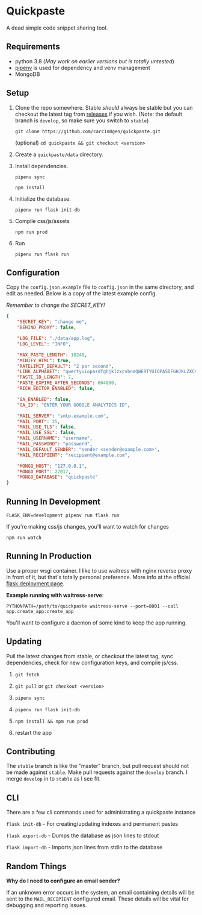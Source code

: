 Quickpaste
==========

A dead simple code snippet sharing tool.

Requirements
------------

* python 3.8 (_May work on earlier versions but is totally untested_)
* [pipenv](https://pipenv.readthedocs.io/en/latest/) is used for dependency and venv management
* MongoDB


Setup
-----

1.
	Clone the repo somewhere.  Stable *should* always be stable but you can
	checkout the latest tag from [releases](https://github.com/carc1n0gen/quickpaste/releases) if you wish. (Note: the default branch is `develop`, so make sure you switch to `stable`)

	`git clone https://github.com/carc1n0gen/quickpaste.git`

    (optional) `cd quickpaste && git checkout <version>`

2.
    Create a `quickpaste/data` directory.

3.
	Install dependencies.

	`pipenv sync`

    `npm install`

4.
	Initialize the database.

	`pipenv run flask init-db`

5.
    Compile css/js/assets

    `npm run prod`

6.
    Run

    `pipenv run flask run`

Configuration
-------------

Copy the `config.json.example` file to `config.json` in the same directory, and
edit as needed.  Below is a copy of the latest example config. 

*Remember to change the SECRET_KEY!*

```json
{
    "SECRET_KEY": "change me",
    "BEHIND_PROXY": false,

    "LOG_FILE": "./data/app.log",
    "LOG_LEVEL": "INFO",

    "MAX_PASTE_LENGTH": 10240,
    "MINIFY_HTML": true,
    "RATELIMIT_DEFAULT": "2 per second",
    "LINK_ALPHABET": "qwertyuiopasdfghjklzxcvbnmQWERTYUIOPASDFGHJKLZXCVBNM1234567890_-",
    "PASTE_ID_LENGTH": 7,
    "PASTE_EXPIRE_AFTER_SECONDS": 604800,
    "RICH_EDITOR_ENABLED": false,

    "GA_ENABLED": false,
    "GA_ID": "ENTER YOUR GOOGLE ANALYTICS ID",

    "MAIL_SERVER": "smtp.example.com",
    "MAIL_PORT": 25,
    "MAIL_USE_TLS": false,
    "MAIL_USE_SSL": false,
    "MAIL_USERNAME": "username",
    "MAIL_PASSWORD": "password",
    "MAIL_DEFAULT_SENDER": "sender <sender@example.com>",
    "MAIL_RECIPIENT": "recipient@example.com",

    "MONGO_HOST": "127.0.0.1",
    "MONGO_PORT": 27017,
    "MONGO_DATABASE": "quickpaste"
}
``` 

Running In Development
----------------------

`FLASK_ENV=development pipenv run flask run`

If you're making css/js changes, you'll want to watch for changes

`npm run watch`

Running In Production
---------------------

Use a proper wsgi container.  I like to use waitress with nginx reverse proxy
in front of it, but that's totally personal preference.  More info at the
official [flask deployment page](https://flask.palletsprojects.com/en/1.1.x/deploying/).

**Example running with waitress-serve**:

`PYTHONPATH=/path/to/quickpaste waitress-serve --port=8001 --call app.create_app:create_app`

You'll want to configure a daemon of some kind to keep the app running.

Updating
--------

Pull the latest changes from stable, or checkout the latest tag, sync
dependencies, check for new configuration keys, and compile js/css.

1. `git fetch`

2. `git pull` or `git checkout <version>`

3. `pipenv sync`

4. `pipenv run flask init-db`

5. `npm install && npm run prod`

6. restart the app

Contributing
------------

The `stable` branch is like the "master" branch, but pull request should not be made against `stable`.  Make pull requests against the `develop` branch.  I merge `develop` in to `stable` as I see fit.

CLI
---

There are a few cli commands used for administrating a quickpaste instance

`flask init-db` - For creating/updating indexes and permanent pastes

`flask export-db` - Dumps the database as json lines to stdout

`flask import-db` - Imports json lines from stdin to the database

Random Things
-------------

**Why do I need to configure an email sender?**

If an unknown error occurs in the system, an email containing details will be
sent to the `MAIL_RECIPIENT` configured email.  These details will be vital
for debugging and reporting issues.
